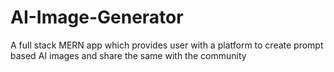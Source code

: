 # AI-Image-Generator
 A full stack MERN app which provides user with a platform to create prompt based AI images and share the same with the community
